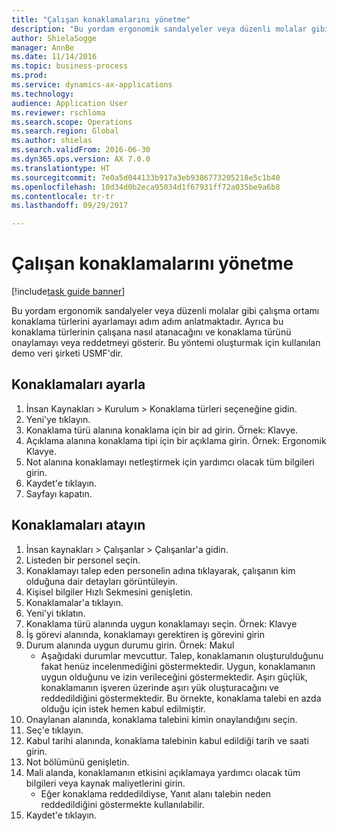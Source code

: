 ```yaml
--- 
title: "Çalışan konaklamalarını yönetme"
description: "Bu yordam ergonomik sandalyeler veya düzenli molalar gibi çalışma ortamı konaklama türlerini ayarlamayı adım adım anlatmaktadır."
author: ShielaSogge
manager: AnnBe
ms.date: 11/14/2016
ms.topic: business-process
ms.prod: 
ms.service: dynamics-ax-applications
ms.technology: 
audience: Application User
ms.reviewer: rschloma
ms.search.scope: Operations
ms.search.region: Global
ms.author: shielas
ms.search.validFrom: 2016-06-30
ms.dyn365.ops.version: AX 7.0.0
ms.translationtype: HT
ms.sourcegitcommit: 7e0a5d044133b917a3eb9386773205218e5c1b40
ms.openlocfilehash: 10d34d0b2eca95034d1f67931ff72a035be9a6b8
ms.contentlocale: tr-tr
ms.lasthandoff: 09/29/2017

---
```

# <a name="manage-worker-accommodations"></a>Çalışan konaklamalarını yönetme

[!include[task guide banner](../../../includes/task-guide-banner.md)]

Bu yordam ergonomik sandalyeler veya düzenli molalar gibi çalışma ortamı konaklama türlerini ayarlamayı adım adım anlatmaktadır. Ayrıca bu konaklama türlerinin çalışana nasıl atanacağını ve konaklama türünü onaylamayı veya reddetmeyi gösterir. Bu yöntemi oluşturmak için kullanılan demo veri şirketi USMF'dir.


## <a name="setup-accommodations"></a>Konaklamaları ayarla
1. İnsan Kaynakları > Kurulum > Konaklama türleri seçeneğine gidin.
2. Yeni'ye tıklayın.
3. Konaklama türü alanına konaklama için bir ad girin. Örnek: Klavye.
4. Açıklama alanına konaklama tipi için bir açıklama girin. Örnek: Ergonomik Klavye.
5. Not alanına konaklamayı netleştirmek için yardımcı olacak tüm bilgileri girin.
6. Kaydet'e tıklayın.
7. Sayfayı kapatın.

## <a name="assign-accommodations"></a>Konaklamaları atayın
1. İnsan kaynakları > Çalışanlar > Çalışanlar'a gidin.
2. Listeden bir personel seçin.
3. Konaklamayı talep eden personelin adına tıklayarak, çalışanın kim olduğuna dair detayları görüntüleyin.
4. Kişisel bilgiler Hızlı Sekmesini genişletin.
5. Konaklamalar'a tıklayın.
6. Yeni'yi tıklatın.
7. Konaklama türü alanında uygun konaklamayı seçin. Örnek: Klavye
8. İş görevi alanında, konaklamayı gerektiren iş görevini girin
9. Durum alanında uygun durumu girin. Örnek: Makul
    * Aşağıdaki durumlar mevcuttur. Talep, konaklamanın oluşturulduğunu fakat henüz incelenmediğini göstermektedir. Uygun, konaklamanın uygun olduğunu ve izin verileceğini göstermektedir. Aşırı güçlük, konaklamanın işveren üzerinde aşırı yük oluşturacağını ve reddedildiğini göstermektedir. Bu örnekte, konaklama talebi en azda olduğu için istek hemen kabul edilmiştir.  
10. Onaylanan alanında, konaklama talebini kimin onaylandığını seçin.
11. Seç'e tıklayın.
12. Kabul tarihi alanında, konaklama talebinin kabul edildiği tarih ve saati girin.
13. Not bölümünü genişletin.
14. Mali alanda, konaklamanın etkisini açıklamaya yardımcı olacak tüm bilgileri veya kaynak maliyetlerini girin.
    * Eğer konaklama reddedildiyse, Yanıt alanı talebin neden reddedildiğini göstermekte kullanılabilir.  
15. Kaydet'e tıklayın.


